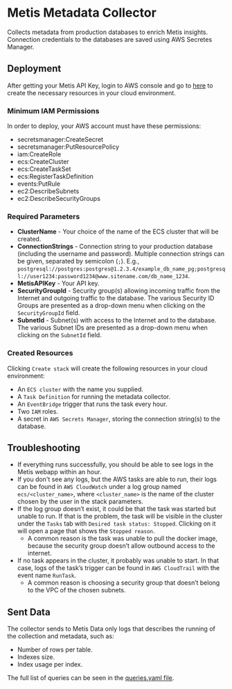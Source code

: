 # Metis Metadata Collector
Collects metadata from production databases to enrich Metis insights. Connection credentials to the databases are saved using AWS Secretes Manager.

## Deployment
After getting your Metis API Key, login to AWS console and go to
[here](https://console.aws.amazon.com/cloudformation/home?#/stacks/create/review?templateURL=https://metis-data-market-public.s3.eu-central-1.amazonaws.com/metadata-collector-cloudformation.yaml&stackName=MetisMetadataCollector)
to create the necessary resources in your cloud environment.

### Minimum IAM Permissions
In order to deploy, your AWS account must have these permissions:
* secretsmanager:CreateSecret
* secretsmanager:PutResourcePolicy
* iam:CreateRole
* ecs:CreateCluster
* ecs:CreateTaskSet
* ecs:RegisterTaskDefinition
* events:PutRule
* ec2:DescribeSubnets
* ec2:DescribeSecurityGroups


### Required Parameters
* **ClusterName** - Your choice of the name of the ECS cluster that will be created.
* **ConnectionStrings** - Connection string to your production database (including the username and password). Multiple connection strings can be given, separated by semicolon (`;`). E.g., `postgresql://postgres:postgres@1.2.3.4/example_db_name_pg;postgresql://user1234:password1234@www.sitename.com/db_name_1234`.
* **MetisAPIKey** - Your API key.
* **SecurityGroupId** - Security group(s) allowing incoming traffic from the Internet and outgoing traffic to the database. The various Security ID Groups are presented as a drop-down menu when clicking on the `SecurityGroupId` field.
* **SubnetId** - Subnet(s) with access to the Internet and to the database. The various Subnet IDs are presented as a drop-down menu when clicking on the `SubnetId` field.

### Created Resources
Clicking `Create stack` will create the following resources in your cloud environment:
* An `ECS cluster` with the name you supplied.
* A `Task Definition` for running the metadata collector.
* An `EventBridge` trigger that runs the task every hour.
* Two `IAM` roles.
* A secret in `AWS Secrets Manager`, storing the connection string(s) to the database.

## Troubleshooting
* If everything runs successfully, you should be able to see logs in the Metis webapp within an hour.
* If you don't see any logs, but the AWS tasks are able to run, their logs can be found in `AWS CloudWatch` under a log group named `ecs/<cluster_name>`, where `<cluster_name>` is the name of the cluster chosen by the user in the stack parameters.
* If the log group doesn’t exist, it could be that the task was started but unable to run. If that is the problem, the task will be visible in the cluster under the `Tasks` tab with `Desired task status: Stopped`. Clicking on it will open a page that shows the `Stopped reason`.
  * A common reason is the task was unable to pull the docker image, because the security group doesn’t allow outbound access to the internet.
* If no task appears in the cluster, it probably was unable to start. In that case, logs of the task’s trigger can be found in `AWS CloudTrail` with the event name `RunTask`.
  * A common reason is choosing a security group that doesn’t belong to the VPC of the chosen subnets.

## Sent Data
The collector sends to Metis Data only logs that describes the running of the collection and metadata, such as:
* Number of rows per table.
* Indexes size.
* Index usage per index.

The full list of queries can be seen in the [queries.yaml file](../master/client-agent/src/queries.yaml).
